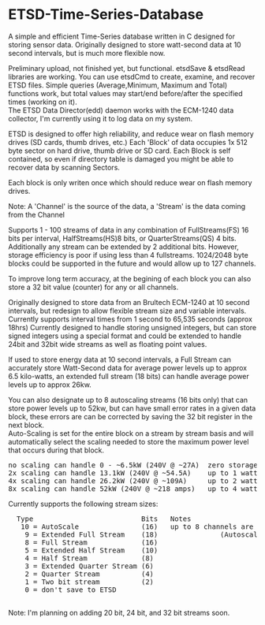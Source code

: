 # ETSD-Time-Series-Database
A simple and efficient Time-Series database written in C designed for storing sensor data.  Originally designed to store watt-second data at 10 second intervals, but is much more flexible now.

Preliminary upload, not finished yet, but functional.  etsdSave & etsdRead libraries are working.  You can use etsdCmd to create, examine, and recover ETSD files. Simple queries (Average,Minimum, Maximum and Total) functions work, but total values may start/end before/after the specified times (working on it).  
The ETSD Data Director(edd) daemon works with the ECM-1240 data collector, I'm currently using it to log data on my system. 

ETSD is designed to offer high reliability, and reduce wear on flash memory drives (SD cards, thumb drives, etc.)
Each 'Block' of data occupies 1x 512 byte sector on hard drive, thumb drive or SD card.
Each Block is self contained, so even if directory table is damaged you might be able to recover data by scanning Sectors.

Each block is only writen once which should reduce wear on flash memory drives.

Note: A 'Channel' is the source of the data, a 'Stream' is the data coming from the Channel

Supports 1 - 100 streams of data in any combination of FullStreams(FS) 16 bits per interval, HalfStreams(HS)8 bits, or QuarterStreams(QS) 4 bits.  Additionally any stream can be extended by 2 additional bits.
However, storage efficiency is poor if using less than 4 fullstreams.
1024/2048 byte blocks could be supported in the future and would allow up to 127 channels.

To improve long term accuracy, at the begining of each block you can also store a 32 bit value (counter) for any or all channels.
 
Originally designed to store data from an Brultech ECM-1240 at 10 second intervals, but redesign to allow flexible stream size and variable intervals.  Currently supports interval times from 1 second to 65,535 seconds (approx 18hrs) 
Currently designed to handle storing unsigned integers, but can store signed integers using a special format and could be extended to handle 24bit and 32bit wide streams as well as floating point values.

If used to store energy data at 10 second intervals, a Full Stream can accurately store Watt-Second data for average power levels up to approx 6.5 kilo-watts, an extended full stream (18 bits) can handle average power levels up to approx 26kw.

You can also designate up to 8 autoscaling streams (16 bits only) that can store power levels up to 52kw, but can have small error rates in a given data block, these errors are can be corrected by saving the 32 bit register in the next block.  
Auto-Scaling is set for the entire block on a stream by stream basis and will automatically select the scaling needed to store the maximum power level that occurs during that block.
<pre>
no scaling can handle 0 - ~6.5kW (240V @ ~27A)  zero storage error
2x scaling can handle 13.1kW (240V @ ~54.5A)    up to 1 watt second error per interval, corrected on next block
4x scaling can handle 26.2kW (240V @ ~109A)     up to 2 watt second error per interval, corrected on next block
8x scaling can handle 52kW (240V @ ~218 amps)   up to 4 watt second error per interval, corrected on next block
</pre>

Currently supports the following stream sizes:
<pre>  Type                          Bits   Notes
   10 = AutoScale               (16)   up to 8 channels are available and automatically allocated      
    9 = Extended Full Stream    (18)               (Autoscaling ONLY works with unsigned Ints!!!)
    8 = Full Stream             (16)  
    5 = Extended Half Stream    (10)
    4 = Half Stream             (8)
    3 = Extended Quarter Stream (6)
    2 = Quarter Stream          (4)
    1 = Two bit stream          (2)    
    0 = don't save to ETSD
 </pre>
 
 Note:  I'm planning on adding 20 bit, 24 bit, and 32 bit streams soon. 
